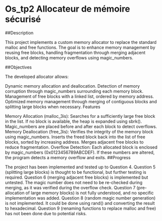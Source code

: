 # Os_tp2 Allocateur de mémoire sécurisé

##Description

This project implements a custom memory allocator to replace the standard malloc and free functions. The goal is to enhance memory management by reusing free blocks, handling fragmentation through merging adjacent blocks, and detecting memory overflows using magic_numbers.

##Objectives

The developed allocator allows:

Dynamic memory allocation and deallocation.
Detection of memory corruption through magic_numbers surrounding each memory block.
Management of free blocks with a linked list, ordered by memory address.
Optimized memory management through merging of contiguous blocks and splitting large blocks when necessary.
Features

Memory Allocation (malloc_3is):
Searches for a sufficiently large free block in the list.
If no block is available, the heap is expanded using sbrk().
Magic_numbers are placed before and after each block to detect overflows.
Memory Deallocation (free_3is):
Verifies the integrity of the memory block using magic_numbers.
Inserts the freed block back into the list of free blocks, sorted by increasing address.
Merges adjacent free blocks to reduce fragmentation.
Overflow Detection:
Each allocated block is enclosed by magic_numbers (0x0123456789ABCDEF). If these numbers are altered, the program detects a memory overflow and exits.
##Progress

The project has been implemented and tested up to Question 4.
Question 5 (splitting large blocks) is thought to be functional, but further testing is required.
Question 6 (merging adjacent free blocks) is implemented but untested. The magic number does not need to be re-checked during merging, as it was verified during the overflow check.
Question 7 (pre-allocation of large memory blocks) is not fully understood, and no specific implementation was added.
Question 8 (random magic number generation) is not implemented. It could be done using rand() and converting the result to hexadecimal.
Question 9 (renaming functions to replace malloc and free) has not been done due to potential risks.

